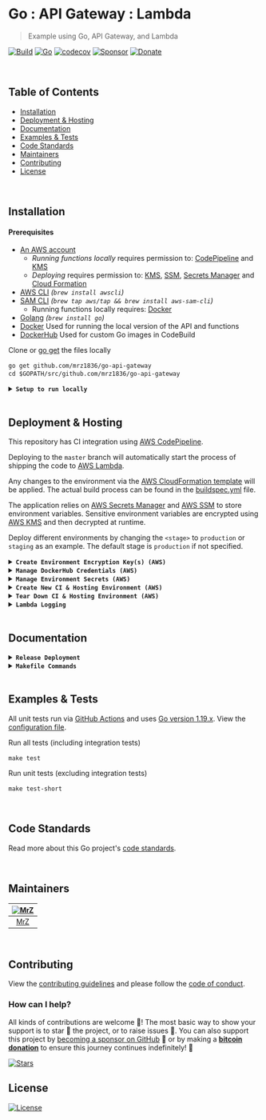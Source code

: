 # Go : API Gateway : Lambda
> Example using Go, API Gateway, and Lambda

[![Build](https://github.com/mrz1836/go-api-gateway/workflows/run-go-tests/badge.svg?branch=master&v=2)](https://github.com/mrz1836/go-api-gateway/actions/)
[![Go](https://img.shields.io/badge/Go-1.19.xx-blue.svg)](https://golang.org/)
[![codecov](https://codecov.io/gh/mrz1836/go-api-gateway/branch/master/graph/badge.svg?token=F4HbKzMbNa&v=2)](https://codecov.io/gh/mrz1836/go-api-gateway)
[![Sponsor](https://img.shields.io/badge/sponsor-mrz1836-181717.svg?logo=github&style=flat&v=2)](https://github.com/sponsors/mrz1836)
[![Donate](https://img.shields.io/badge/donate-bitcoin-ff9900.svg?logo=bitcoin&style=flat&v=2)](https://mrz1818.com/?tab=tips&utm_source=github&utm_medium=sponsor-link&utm_campaign=go-api-gateway&utm_term=go-api-gateway&utm_content=go-api-gateway)

<br/>

## Table of Contents
- [Installation](#installation)
- [Deployment & Hosting](#deployment--hosting)
- [Documentation](#documentation)
- [Examples & Tests](#examples--tests)
- [Code Standards](#code-standards)
- [Maintainers](#maintainers)
- [Contributing](#contributing)
- [License](#license)

<br/>

## Installation

#### Prerequisites
- [An AWS account](https://aws.amazon.com/) 
    - _Running functions locally_ requires permission to: [CodePipeline](https://aws.amazon.com/kms/) and [KMS](https://aws.amazon.com/kms/)
    - _Deploying_ requires permission to: [KMS](https://aws.amazon.com/kms/), [SSM](https://aws.amazon.com/systems-manager/features/), [Secrets Manager](https://aws.amazon.com/secrets-manager/) and [Cloud Formation](https://aws.amazon.com/cloudformation/)
- [AWS CLI](https://docs.aws.amazon.com/cli/latest/userguide/installing.html) _(`brew install awscli`)_
- [SAM CLI](https://docs.aws.amazon.com/serverless-application-model/latest/developerguide/serverless-sam-cli-install-mac.html) _(`brew tap aws/tap && brew install aws-sam-cli`)_
    - Running functions locally requires: [Docker](https://docs.docker.com/install)
- [Golang](https://golang.org/doc/install) _(`brew install go`)_
- [Docker](https://docker.com/) Used for running the local version of the API and functions
- [DockerHub](https://hub.docker.com/) Used for custom Go images in CodeBuild

Clone or [go get](https://golang.org/doc/articles/go_command.html) the files locally
```shell script
go get github.com/mrz1836/go-api-gateway
cd $GOPATH/src/github.com/mrz1836/go-api-gateway
```

<details>
<summary><strong><code>Setup to run locally</code></strong></summary>
<br/>

**2)** Build and run! (runs on 127.0.0.1:3000)
```shell script
make build;
make start;
``` 
</details>

<br/>

## Deployment & Hosting
This repository has CI integration using [AWS CodePipeline](https://aws.amazon.com/codepipeline/).

Deploying to the `master` branch will automatically start the process of shipping the code to [AWS Lambda](https://aws.amazon.com/lambda/).

Any changes to the environment via the [AWS CloudFormation template](application.yaml) will be applied.
The actual build process can be found in the [buildspec.yml](buildspec.yml) file.

The application relies on [AWS Secrets Manager](https://aws.amazon.com/secrets-manager/)
and [AWS SSM](https://aws.amazon.com/systems-manager/features/) to store environment variables.
Sensitive environment variables are encrypted using [AWS KMS](https://aws.amazon.com/kms/) and then decrypted at runtime.

Deploy different environments by changing the `<stage>` to `production` or `staging` as an example.
The default stage is `production` if not specified.

<details>
<summary><strong><code>Create Environment Encryption Key(s) (AWS)</code></strong></summary>
<br/>

Create a `KMS Key` per `<stage>` for your application(s) to encrypt environment variables
```shell script
make create-env-key stage="<stage>";
```

This will also store the `kms_key_id` in  [SSM](https://aws.amazon.com/systems-manager/features/) located at: `/<application>/<stage>/kms_key_id` 

</details>

<details>
<summary><strong><code>Manage DockerHub Credentials (AWS)</code></strong></summary>
<br/>

- `username` is your DockerHub username
- `password` is either your DockerHub password or auth_token (use auth_token if your account has 2FA)
- `kms_key_id` is from the previous step _(Create Environment Encryption Keys)_

Add or update your application DockerHub credentials
```shell script
make save-dockerhub-credentials \
      username="YOUR_DOCKERHUB_USERNAME" \
      password="YOUR_DOCKERHUB_PASSWORD" \
      kms_key_id="YOUR_KMS_KEY_ID" \
      stage="<stage>";
```

Next run:
```shell
make save-dockerhub-arn \
      arn="YOUR_SECRETS_ARN" \
      stage="<stage>";
```
</details>

<details>
<summary><strong><code>Manage Environment Secrets (AWS)</code></strong></summary>
<br/>

- `github_token` is a GitHub Personal Token for webhooks
- `kms_key_id` is from the previous step (Create Environment Encryption Keys)

Add or update your GitHub personal access token
```shell script
make save-secrets \
      github_token="YOUR_GITHUB_TOKEN" \
      example_secret="YOUR_EXAMPLE_SECRET_VALUE" \
      kms_key_id="YOUR_KMS_KEY_ID" \
      stage="<stage>";
```
</details>

<details>
<summary><strong><code>Create New CI & Hosting Environment (AWS)</code></strong></summary>
<br/>

<img src=".github/IMAGES/infrastructure-diagram.png" alt="infrastructure diagram" height="400" />

This will create a new [AWS CloudFormation](https://aws.amazon.com/cloudformation/) stack with:
- (1) [API Gateway](https://aws.amazon.com/api-gateway/) RESTful API interface
- (1) [Lambda](https://aws.amazon.com/lambda/) Function (Golang Runtime)
- (1) [CloudWatch LogGroup](https://aws.amazon.com/cloudwatch/) for the Lambda function output
- (1) [CodePipeline](https://aws.amazon.com/codepipeline/) with multiple stages to deploy the application from GitHub
- (1) [CodePipeline Webhook](https://aws.amazon.com/codepipeline/) to receive GitHub notifications from a specific `branch:name`
- (1) [CodeBuild Project](https://docs.aws.amazon.com/codebuild/latest/userguide/create-project.html) to test, build and deploy the app
- (2) [Service Roles](https://docs.aws.amazon.com/IAM/latest/UserGuide/id_roles_create_for-service.html) for working with CodeBuild and CodePipeline

**NOTE:** Requires an existing S3 bucket for artifacts and sam-cli deployments (located in the [Makefile](Makefile))

One command will build, test, package and deploy the application to AWS using the default `production` stage and using default tags. 
After initial deployment, updating the function is as simple as committing to GitHub.
```shell script
make deploy;
```

_(Example)_ Customized deployment for another stage
```shell script
make deploy stage="development" branch="development";
``` 

_(Example)_ Customized deployment for a feature branch
```shell script
make deploy stage="development" branch="some-feature" feature="some-feature";
```

_(Example)_ Customized S3 bucket location
```shell script
make deploy bucket="some-S3-bucket-location";
```

_(Example)_ Customized tags for the deployment
```shell script
make deploy tags="MyTag=some-value AnotherTag=some-value";
```  
</details>

<details>
<summary><strong><code>Tear Down CI & Hosting Environment (AWS)</code></strong></summary>
<br/>

Remove the stack (using default stage: `production`)
```shell script
make teardown;
```   

_(Example)_ Teardown another stack via stage
```shell script
make teardown stage="development";
``` 

_(Example)_ Teardown a feature/branch stack
```shell script
make teardown stage="development" feature="some-feature";
``` 
</details>

<details>
<summary><strong><code>Lambda Logging</code></strong></summary>
<br/>

View all the logs in [AWS CloudWatch](https://console.aws.amazon.com/cloudwatch/home?region=us-east-1#logsV2:log-groups) via Log Groups
```text
/aws/lambda/<app_name>-<stage_name>
```
</details>

<br/>

## Documentation

<details>
<summary><strong><code>Release Deployment</code></strong></summary>
<br/>

[goreleaser](https://github.com/goreleaser/goreleaser) for easy binary or library deployment to GitHub and can be installed via: `brew install goreleaser`.

The [.goreleaser.yml](.goreleaser.yml) file is used to configure [goreleaser](https://github.com/goreleaser/goreleaser).

Use `make release-snap` to create a snapshot version of the release, and finally `make release` to ship to production.
</details>

<details>
<summary><strong><code>Makefile Commands</code></strong></summary>
<br/>

View all `makefile` commands
```shell script
make help
```

List of all current commands:
```text
aws-param-certificate           Returns the ssm location for the domain ssl certificate id
aws-param-dockerhub             Returns the ssm location for the DockerHub ARN
aws-param-zone                  Returns the ssm location for the host zone id
build                           Build the SAM application
clean                           Remove previous builds, test cache, and packaged releases
clean-mods                      Remove all the Go mod cache
coverage                        Shows the test coverage
create-env-key                  Creates a new key in KMS for a new stage
create-secret                   Creates an secret into AWS SecretsManager
decrypt                         Decrypts data using a KMY Key ID (awscli v2)
decrypt-deprecated              Decrypts data using a KMY Key ID (awscli v1)
deploy                          Build, prepare and deploy
diff                            Show the git diff
encrypt                         Encrypts data using a KMY Key ID (awscli v2)
env-key-location                Returns the environment encryption key location
generate                        Runs the go generate command in the base of the repo
godocs                          Sync the latest tag with GoDocs
help                            Show this help message
install                         Install the application
install-go                      Install the application (Using Native Go)
install-releaser                Install the GoReleaser application
invalidate-cache                Invalidates a cloudfront cache based on path
lint                            Run the golangci-lint application (install if not found)
package                         Process the CF template and prepare for deployment
release                         Full production release (creates release in Github)
release-snap                    Test the full release (build binaries)
release-test                    Full production test release (everything except deploy)
replace-version                 Replaces the version in HTML/JS (pre-deploy)
save-dockerhub-arn              Updates the ARN for the DockerHub secret
save-dockerhub-credentials      Helper for saving DockerHub credentials to Secrets Manager
save-domain-info                Saves the zone id and the ssl id for use by CloudFormation
save-param                      Saves a plain-text string parameter in SSM
save-param-encrypted            Saves an encrypted string value as a parameter in SSM
save-secrets                    Helper for saving application secrets to Secrets Manager (extendable for more secrets)
start                           Start the application
tag                             Generate a new tag and push (tag version=0.0.0)
tag-remove                      Remove a tag if found (tag-remove version=0.0.0)
tag-update                      Update an existing tag to current commit (tag-update version=0.0.0)
teardown                        Deletes the entire stack
test                            Runs lint and ALL tests
test-ci                         Runs all tests via CI (exports coverage)
test-ci-no-race                 Runs all tests via CI (no race) (exports coverage)
test-ci-short                   Runs unit tests via CI (exports coverage)
test-no-lint                    Runs just tests
test-short                      Runs vet, lint and tests (excludes integration tests)
test-unit                       Runs tests and outputs coverage
uninstall                       Uninstall the application (and remove files)
update-linter                   Update the golangci-lint package (macOS only)
update-secret                   Updates an existing secret in AWS SecretsManager
upload-files                    Upload/puts files into S3 bucket
vet                             Run the Go vet application
```
</details>

<br/>

## Examples & Tests
All unit tests run via [GitHub Actions](https://github.com/mrz1836/go-api-gateway/actions) and
uses [Go version 1.19.x](https://golang.org/doc/go1.16). View the [configuration file](.github/workflows/run-tests.yml).

Run all tests (including integration tests)
```shell script
make test
```

Run unit tests (excluding integration tests)
```shell script
make test-short
```

<br/>

## Code Standards
Read more about this Go project's [code standards](.github/CODE_STANDARDS.md).

<br/>

## Maintainers

| [<img src="https://github.com/mrz1836.png" height="50" alt="MrZ" />](https://github.com/mrz1836) |
|:------------------------------------------------------------------------------------------------:|
|                                [MrZ](https://github.com/mrz1836)                                 |

<br/>

## Contributing
View the [contributing guidelines](.github/CONTRIBUTING.md) and please follow the [code of conduct](.github/CODE_OF_CONDUCT.md).

### How can I help?
All kinds of contributions are welcome :raised_hands:!
The most basic way to show your support is to star :star2: the project, or to raise issues :speech_balloon:.
You can also support this project by [becoming a sponsor on GitHub](https://github.com/sponsors/mrz1836) :clap:
or by making a [**bitcoin donation**](https://mrz1818.com/?tab=tips&utm_source=github&utm_medium=sponsor-link&utm_campaign=go-api-gateway&utm_term=go-api-gateway&utm_content=go-api-gateway) to ensure this journey continues indefinitely! :rocket:

[![Stars](https://img.shields.io/github/stars/mrz1836/go-api-gateway?label=Please%20like%20us&style=social&v=2)](https://github.com/mrz1836/go-api-gateway/stargazers)

## License

[![License](https://img.shields.io/github/license/mrz1836/go-api-gateway.svg?style=flat&v=4)](LICENSE)
